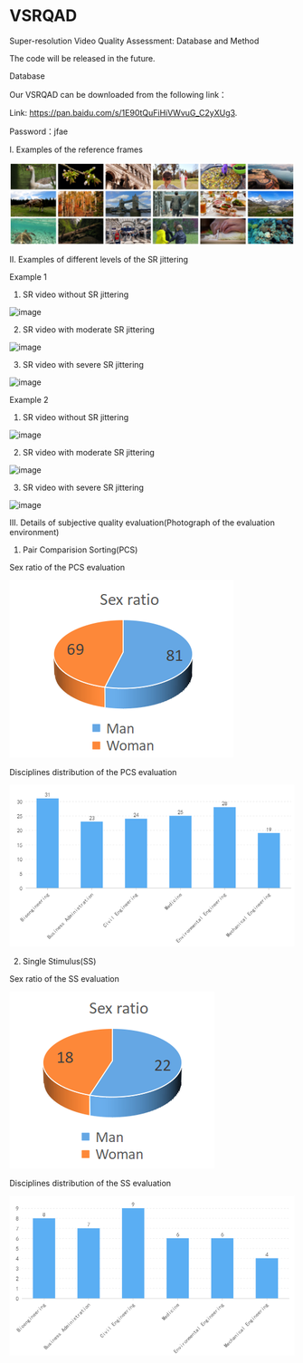 # VSRQAD
Super-resolution Video Quality Assessment: Database and Method

The code will be released in the future.

Database

Our VSRQAD can be downloaded from the following link：

Link: https://pan.baidu.com/s/1E90tQuFiHiVWvuG_C2yXUg3.

Password：jfae

I. Examples of the reference frames

![image](https://github.com/key1cdc/VSRQAD/blob/master/images/reference.png)

II. Examples of different levels of the SR jittering

Example 1
1. SR video without SR jittering

![image](https://github.com/key1cdc/VSRQAD/blob/master/images/video007_x2.gif)

2. SR video with moderate SR jittering

![image](https://github.com/key1cdc/VSRQAD/blob/master/images/video007_x4.gif)

3. SR video with severe SR jittering

![image](https://github.com/key1cdc/VSRQAD/blob/master/images/video007_x8.gif)

Example 2
1. SR video without SR jittering

![image](https://github.com/key1cdc/VSRQAD/blob/master/images/video222_x2.gif)

2. SR video with moderate SR jittering

![image](https://github.com/key1cdc/VSRQAD/blob/master/images/video222_x4.gif)

3. SR video with severe SR jittering

![image](https://github.com/key1cdc/VSRQAD/blob/master/images/video222_x8.gif)

III. Details of subjective quality evaluation(Photograph of the evaluation environment)

1. Pair Comparision Sorting(PCS)

Sex ratio of the PCS evaluation

![image](https://github.com/key1cdc/VSRQAD/blob/master/images/PCS_1.png)

Disciplines distribution of the PCS evaluation

![image](https://github.com/key1cdc/VSRQAD/blob/master/images/PCS_2.png)

2. Single Stimulus(SS)

Sex ratio of the SS evaluation

![image](https://github.com/key1cdc/VSRQAD/blob/master/images/SS_1.png)

Disciplines distribution of the SS evaluation

![image](https://github.com/key1cdc/VSRQAD/blob/master/images/SS_2.png)

